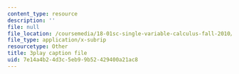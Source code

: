 ```yaml
---
content_type: resource
description: ''
file: null
file_location: /coursemedia/18-01sc-single-variable-calculus-fall-2010/7e14a4b24d3c5eb99b52429400a21ac8_Pd2xP5zDsRw.vtt
file_type: application/x-subrip
resourcetype: Other
title: 3play caption file
uid: 7e14a4b2-4d3c-5eb9-9b52-429400a21ac8
---
```


